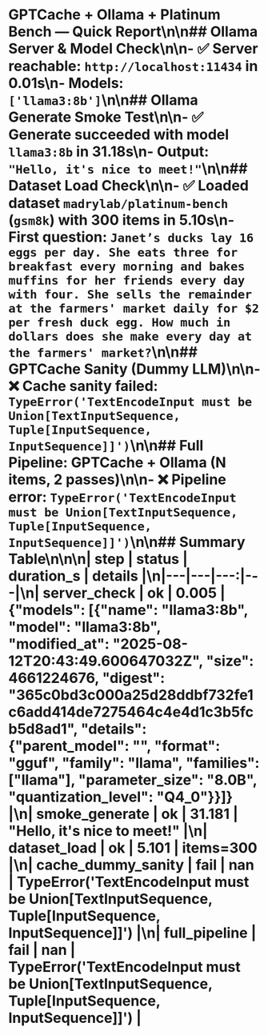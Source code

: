 # GPTCache + Ollama + Platinum Bench — Quick Report\n\n## Ollama Server & Model Check\n\n- ✅ **Server reachable**: `http://localhost:11434` in 0.01s\n- Models: `['llama3:8b']`\n\n## Ollama Generate Smoke Test\n\n- ✅ **Generate succeeded** with model `llama3:8b` in 31.18s\n- Output: `"Hello, it's nice to meet!"`\n\n## Dataset Load Check\n\n- ✅ **Loaded dataset** `madrylab/platinum-bench` (`gsm8k`) with **300** items in 5.10s\n- First question: `Janet’s ducks lay 16 eggs per day. She eats three for breakfast every morning and bakes muffins for her friends every day with four. She sells the remainder at the farmers' market daily for $2 per fresh duck egg. How much in dollars does she make every day at the farmers' market?`\n\n## GPTCache Sanity (Dummy LLM)\n\n- ❌ Cache sanity failed: `TypeError('TextEncodeInput must be Union[TextInputSequence, Tuple[InputSequence, InputSequence]]')`\n\n## Full Pipeline: GPTCache + Ollama (N items, 2 passes)\n\n- ❌ Pipeline error: `TypeError('TextEncodeInput must be Union[TextInputSequence, Tuple[InputSequence, InputSequence]]')`\n\n## Summary Table\n\n\n| step | status | duration_s | details |\n|---|---|---:|---|\n| server_check | ok | 0.005 | {"models": [{"name": "llama3:8b", "model": "llama3:8b", "modified_at": "2025-08-12T20:43:49.600647032Z", "size": 4661224676, "digest": "365c0bd3c000a25d28ddbf732fe1c6add414de7275464c4e4d1c3b5fcb5d8ad1", "details": {"parent_model": "", "format": "gguf", "family": "llama", "families": ["llama"], "parameter_size": "8.0B", "quantization_level": "Q4_0"}}]} |\n| smoke_generate | ok | 31.181 | "Hello, it's nice to meet!" |\n| dataset_load | ok | 5.101 | items=300 |\n| cache_dummy_sanity | fail | nan | TypeError('TextEncodeInput must be Union[TextInputSequence, Tuple[InputSequence, InputSequence]]') |\n| full_pipeline | fail | nan | TypeError('TextEncodeInput must be Union[TextInputSequence, Tuple[InputSequence, InputSequence]]') |